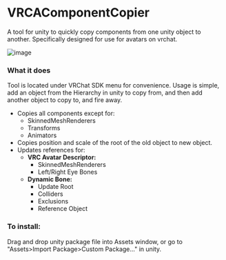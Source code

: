# VRCAComponentCopier
A tool for unity to quickly copy components from one unity object to another. Specifically designed for use for avatars on vrchat.

![image](https://user-images.githubusercontent.com/76971405/103578909-65d59a80-4ea5-11eb-90d7-2b68cf20c744.png)

### What it does
Tool is located under VRChat SDK menu for convenience.
Usage is simple, add an object from the Hierarchy in unity to copy from, and then add another object to copy to, and fire away.

- Copies all components except for:
  - SkinnedMeshRenderers 
  - Transforms 
  - Animators   
- Copies position and scale of the root of the old object to new object.
- Updates references for:
  - **VRC Avatar Descriptor:**
    - SkinnedMeshRenderers
    - Left/Right Eye Bones
  - **Dynamic Bone:**
    - Update Root
    - Colliders
    - Exclusions
    - Reference Object

### To install:
Drag and drop unity package file into Assets window, or go to "Assets>Import Package>Custom Package..." in unity.
